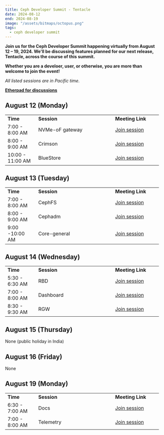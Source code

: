 ```yaml
---
title: Ceph Developer Summit - Tentacle
date: 2024-08-12
end: 2024-08-19
image: "/assets/bitmaps/octopus.png"
tags:
  - ceph developer summit
---
```


<p><strong>
Join us for the Ceph Developer Summit happening virtually from August 12 – 19, 2024.
We'll be discussing features planned for our next release, Tentacle, across the course
of this summit.
</strong></p>

<p><strong>
Whether you are a develoer, user, or otherwise, you are more than welcome to join the event!
</strong></p>

<p><i>All listed sessions are in Pacific time.</p></i>

<strong><a href="https://pad.ceph.com/p/cds-tentacle">Etherpad for
discussions</a></strong>


## August 12 (Monday)

<table>
  <tr>
   <td width="20%"><strong>Time</strong>
   </td>
   <td width="50%"><strong>Session</strong>
   </td>
   <td width="30%"><strong>Meeting Link</strong>
   </td>
  </tr>
  <tr>
   <td>7:00 - 8:00 AM
   </td>
   <td>NVMe-oF gateway
   </td>
   <td><a href="https://meet.google.com/atp-kope-jmd?hs=224">Join session</a>
   </td>
  </tr>
  <tr>
   <td>8:00 - 9:00 AM
   </td>
   <td>Crimson
   </td>
   <td><a href="https://meet.google.com/utm-yqto-hoc?hs=224">Join session</a>
   </td>
  </tr>
  <tr>
   <td>10:00 - 11:00 AM
   </td>
   <td>BlueStore
   </td>
   <td><a href="https://meet.google.com/qxp-hpri-soy?hs=224">Join session</a>
   </td>
  </tr>
</table>

## August 13 (Tuesday)

<table>
  <tr>
   <td width="20%"><strong>Time</strong>
   </td>
   <td width="50%"><strong>Session</strong>
   </td>
   <td width="30%"><strong>Meeting Link</strong>
   </td>
  </tr>
  <tr>
   <td>7:00 - 8:00 AM
   </td>
   <td>CephFS
   </td>
   <td><a href="https://meet.google.com/qzo-vrkd-jdz?hs=224">Join session</a>
   </td>
  </tr>
  <tr>
   <td>8:00 - 9:00 AM
   </td>
   <td>Cephadm
   </td>
   <td><a href="https://meet.google.com/esx-epwk-doi?hs=224">Join session</a>
   </td>
  </tr>
  <tr>
   <td>9:00 -10:00 AM
   </td>
   <td>Core-general
   </td>
   <td><a href="https://meet.google.com/krj-hgoa-hxo?hs=224">Join session</a>
   </td>
  </tr>
</table>

## August 14 (Wednesday)

<table>
  <tr>
   <td width="20%"><strong>Time</strong>
   </td>
   <td width="50%"><strong>Session</strong>
   </td>
   <td width="30%"><strong>Meeting Link</strong>
   </td>
  </tr>
  <tr>
   <td>5:30 - 6:30 AM
   </td>
   <td>RBD
   </td>
   <td><a href="https://meet.google.com/pdk-icyt-kwb?hs=224">Join session</a>
   </td>
  </tr>
  <tr>
   <td>7:00 - 8:00 AM
   </td>
   <td>Dashboard
   </td>
   <td><a href="https://meet.google.com/eme-ojbw-cmf?hs=224">Join session</a>
   </td>
  </tr>
  <tr>
   <td>8:30 - 9:30 AM
   </td>
   <td>RGW
   </td>
   <td><a href="https://meet.google.com/xng-mtre-iym?hs=224">Join session</a>
   </td>
  </tr>
</table>

## August 15 (Thursday)

None (public holiday in India)

## August 16 (Friday)

None

## August 19 (Monday)

<table>
  <tr>
   <td width="20%"><strong>Time</strong>
   </td>
   <td width="50%"><strong>Session</strong>
   </td>
   <td width="30%"><strong>Meeting Link</strong>
   </td>
  </tr>
  <tr>
   <td>6:30 - 7:00 AM
   </td>
   <td>Docs
   </td>
   <td><a href="https://meet.google.com/myn-mdqj-tfu?hs=224">Join session</a>
   </td>
  </tr>
  <tr>
   <td>7:00 - 8:00 AM
   </td>
   <td>Telemetry
   </td>
   <td><a href="https://meet.google.com/nbv-pxaz-fzt?hs=224">Join session</a>
   </td>
  </tr>
</table>
